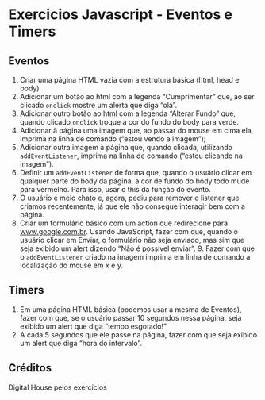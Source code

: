 # Exercicios Javascript - Eventos e Timers

## Eventos

1. Criar uma página HTML vazia com a estrutura básica (html, head e body)
2. Adicionar um botão ao html com a legenda “Cumprimentar” que, ao ser
   clicado `onclick` mostre um alerta que diga “olá”.
3. Adicionar outro botão ao html com a legenda “Alterar Fundo” que, quando
   clicado `onclick` troque a cor do fundo do body para verde.
4. Adicionar à página uma imagem que, ao passar do mouse em cima ela,
   imprima na linha de comando (“estou vendo a imagem”);
5. Adicionar outra imagem à página que, quando clicada, utilizando
   `addEventListener`, imprima na linha de comando (“estou clicando na
   imagem”).
6. Definir um `addEventListener` de forma que, quando o usuário clicar em
   qualquer parte do body da página, a cor de fundo do body todo mude
   para vermelho. Para isso, usar o this da função do evento.
7. O usuário é meio chato e, agora, pediu para remover o listener que
   criamos recentemente, já que ele não consegue interagir bem com a
   página.
8. Criar um formulário básico com um action que redirecione para
   www.google.com.br. Usando JavaScript, fazer com que, quando o usuário
   clicar em Enviar, o formulário não seja enviado, mas sim que seja exibido
   um alert dizendo “Não é possível enviar”. 9. Fazer com que o `addEventListener` criado na imagem imprima em linha de
   comando a localização do mouse em x e y.

## Timers

1. Em uma página HTML básica (podemos usar a mesma de Eventos), fazer
   com que, se o usuário passar 10 segundos nessa página, seja exibido um
   alert que diga “tempo esgotado!”
2. A cada 5 segundos que ele passe na página, fazer com que seja exibido
   um alert que diga “hora do intervalo”.

## Créditos

Digital House pelos exercícios
